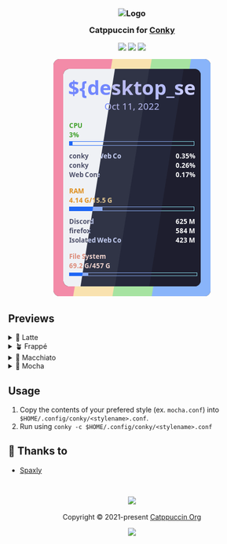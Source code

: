 <h3 align="center">
	<img src="https://raw.githubusercontent.com/catppuccin/catppuccin/main/assets/logos/exports/1544x1544_circle.png" width="100" alt="Logo"/><br/>
	<img src="https://raw.githubusercontent.com/catppuccin/catppuccin/main/assets/misc/transparent.png" height="30" width="0px"/>
	Catppuccin for <a href="https://github.com/brndnmtthws/conky">Conky</a>
	<img src="https://raw.githubusercontent.com/catppuccin/catppuccin/main/assets/misc/transparent.png" height="30" width="0px"/>
</h3>

<p align="center">
    <a href="https://github.com/Spaxly/catppuccin-conky/stargazers"><img src="https://img.shields.io/github/stars/catppuccin/dunst?colorA=363a4f&colorB=b7bdf8&style=for-the-badge"></a>
    <a href="https://github.com/Spaxly/catppuccin-conky/issues"><img src="https://img.shields.io/github/issues/catppuccin/dunst?colorA=363a4f&colorB=f5a97f&style=for-the-badge"></a>
    <a href="https://github.com/Spaxly/catppuccin-conky/contributors"><img src="https://img.shields.io/github/contributors/catppuccin/dunst?colorA=363a4f&colorB=a6da95&style=for-the-badge"></a>
</p>

<p align="center">
  <img src="assets/res.webp"/>
</p>

## Previews

<details>
<summary>🌻 Latte</summary>
<img src="assets/latte.webp"/>
</details>
<details>
<summary>🪴 Frappé</summary>
<img src="assets/frappe.webp"/>
</details>
<details>
<summary>🌺 Macchiato</summary>
<img src="assets/macchiato.webp"/>
</details>
<details>
<summary>🌿 Mocha</summary>
<img src="assets/mocha.webp"/>
</details>

## Usage

1. Copy the contents of your prefered style (ex. `mocha.conf`) into `$HOME/.config/conky/<stylename>.conf`.
2. Run using `conky -c $HOME/.config/conky/<stylename>.conf`

## 💝 Thanks to

- [Spaxly](https://github.com/Spaxly)

&nbsp;

<p align="center"><img src="https://raw.githubusercontent.com/catppuccin/catppuccin/main/assets/footers/gray0_ctp_on_line.svg?sanitize=true" /></p>
<p align="center">Copyright &copy; 2021-present <a href="https://github.com/catppuccin" target="_blank">Catppuccin Org</a>
<p align="center"><a href="https://github.com/catppuccin/catppuccin/blob/main/LICENSE"><img src="https://img.shields.io/static/v1.svg?style=for-the-badge&label=License&message=MIT&logoColor=d9e0ee&colorA=363a4f&colorB=b7bdf8"/></a></p>
